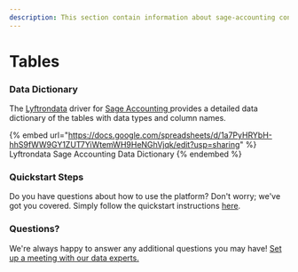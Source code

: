 ```yaml
---
description: This section contain information about sage-accounting connector tables information
---
```


# Tables

### Data Dictionary

The [Lyftrondata](https://www.lyftrondata.com/) driver for [Sage Accounting](https://www.lyftrondata.com/integration/sage-accounting/)[ ](https://www.lyftrondata.com/integration/sage-accounting/)provides a detailed data dictionary of the tables with data types and column names.

{% embed url="https://docs.google.com/spreadsheets/d/1a7PyHRYbH-hhS9fWW9GY1ZUT7YiWtemWH9HeNGhVjqk/edit?usp=sharing" %}
Lyftrondata Sage Accounting Data Dictionary
{% endembed %}

### Quickstart Steps

Do you have questions about how to use the platform? Don't worry; we've got you covered. Simply follow the quickstart instructions [here](../../../../quickstart-steps.md).

### Questions? <a href="#questions" id="questions"></a>

We're always happy to answer any additional questions you may have! [Set up a meeting with our data experts.](https://www.lyftrondata.com/book-a-meeting/)


